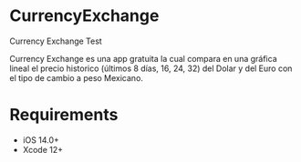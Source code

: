 # CurrencyExchange

Currency Exchange Test

Currency Exchange es una app gratuita la cual compara en una gráfica lineal el precio historico (últimos 8 días, 16, 24, 32) del Dolar y del Euro con el tipo de cambio a peso Mexicano.

# Requirements
- iOS 14.0+ 
- Xcode 12+ 
